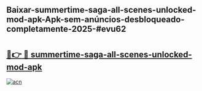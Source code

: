 ## Baixar-summertime-saga-all-scenes-unlocked-mod-apk-Apk-sem-anúncios-desbloqueado-completamente-2025-#evu62

# <h2><a href="https://ainizakaria.my?title=summertime-saga-all-scenes-unlocked-mod-apk&ref=20M">🔗👉 🔴 summertime-saga-all-scenes-unlocked-mod-apk</a></h2>

[![acn](https://github.com/user-attachments/assets/0f9c940e-d8b0-45ae-aac7-cd30a18b3e1c)](https://ainizakaria.my?title=summertime-saga-all-scenes-unlocked-mod-apk&ref=20M)

